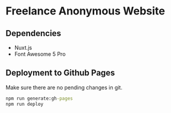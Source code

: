 # Freelance Anonymous Website

## Dependencies

* Nuxt.js
* Font Awesome 5 Pro

## Deployment to Github Pages

Make sure there are no pending changes in git.

```cmd
npm run generate:gh-pages
npm run deploy
```